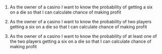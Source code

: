 1. As the owner of a casino I want to know the probability of getting a six on a
   die so that I can calculate chance of making profit

2. As the owner of a casino I want to know the probability of two players getting a six on a die so that I can calculate chance of making profit

3. As the owner of a casino I want to know the probability of at least one of the two players  getting a six on a die so that I can calculate chance of making profit
